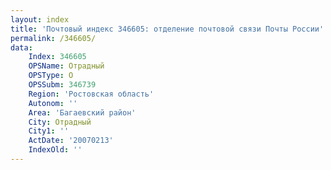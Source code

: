 ```yaml
---
layout: index
title: 'Почтовый индекс 346605: отделение почтовой связи Почты России'
permalink: /346605/
data:
    Index: 346605
    OPSName: Отрадный
    OPSType: О
    OPSSubm: 346739
    Region: 'Ростовская область'
    Autonom: ''
    Area: 'Багаевский район'
    City: Отрадный
    City1: ''
    ActDate: '20070213'
    IndexOld: ''
---
```

